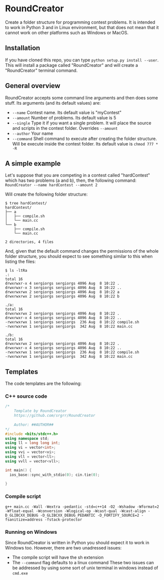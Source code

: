 # RoundCreator
Create a folder structure for programming contest problems. It is intended to work in Python 3 and in Linux environment, but that does not mean that it cannot work on other platforms such as Windows or MacOS.

## Installation
If you have cloned this repo, you can type `python setup.py install --user`. This will install a package called "RoundCreator" and will create a "RoundCreator" terminal command.

## General overview
RoundCreator accepts some command line arguments and then does some stuff. Its arguments (and its default values) are:
* `--name` Contest name. Its default value is "myContest"
* `--amount` Number of problems. Its default value is 5
* `--single` Type it if you want a single problem. It will place the source and scripts in the contest folder. Overrides `--amount`
* `--author` Your name
* `--command` Shell command to execute after creating the folder structure. Will be execute inside the contest folder. Its default value is `chmod 777 * -R`

## A simple example
Let's suppose that you are competing in a contest called "hardContest" which has two problems (a and b), then, the following command:<br>
`RoundCreator --name hardContest --amount 2`

Will create the following folder structure:

```
$ tree hardContest/
hardContest/
├── a
│   ├── compile.sh
│   └── main.cc
└── b
    ├── compile.sh
    └── main.cc

2 directories, 4 files
```

And, given that the default command changes the permissions of the whole folder structure, you should expect to see something similar to this when listing the files:

```
$ ls -ltRa
.:
total 16
drwxrwxr-x 4 sergiorgs sergiorgs 4096 Aug  8 10:22 .
drwxrwxr-x 3 sergiorgs sergiorgs 4096 Aug  8 10:22 ..
drwxrwxrwx 2 sergiorgs sergiorgs 4096 Aug  8 10:22 a
drwxrwxrwx 2 sergiorgs sergiorgs 4096 Aug  8 10:22 b

./a:
total 16
drwxrwxrwx 2 sergiorgs sergiorgs 4096 Aug  8 10:22 .
drwxrwxr-x 4 sergiorgs sergiorgs 4096 Aug  8 10:22 ..
-rwxrwxrwx 1 sergiorgs sergiorgs  236 Aug  8 10:22 compile.sh
-rwxrwxrwx 1 sergiorgs sergiorgs  342 Aug  8 10:22 main.cc

./b:
total 16
drwxrwxrwx 2 sergiorgs sergiorgs 4096 Aug  8 10:22 .
drwxrwxr-x 4 sergiorgs sergiorgs 4096 Aug  8 10:22 ..
-rwxrwxrwx 1 sergiorgs sergiorgs  236 Aug  8 10:22 compile.sh
-rwxrwxrwx 1 sergiorgs sergiorgs  342 Aug  8 10:22 main.cc
```

## Templates
The code templates are the following:
### C++ source code
```c++
/*
    Template by RoundCreator
    https://github.com/srgrr/RoundCreator
    
    Author: ##AUTHOR##
*/
#include <bits/stdc++.h>
using namespace std;
using ll = long long int;
using vi = vector<int>;
using vvi = vector<vi>;
using vll = vector<ll>;
using vvll = vector<vll>;

int main() {
  ios_base::sync_with_stdio(0); cin.tie(0);
  
}
```
### Compile script
`g++ main.cc -Wall -Wextra -pedantic -std=c++14 -O2 -Wshadow -Wformat=2 -Wfloat-equal -Wconversion -Wlogical-op -Wcast-qual -Wcast-align -D_GLIBCXX_DEBUG -D_GLIBCXX_DEBUG_PEDANTIC -D_FORTIFY_SOURCE=2 -fsanitize=address -fstack-protector`

### Running on Windows
Since RoundCreator is written in Python you should expect it to work in Windows too. However, there are two unadressed issues:
* The compile script will have the sh extension
* The `--command` flag defaults to a linux command
These two issues can be addressed by using some sort of unix terminal in windows instead of `cmd.exe`
